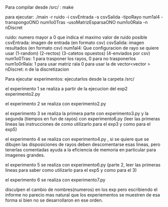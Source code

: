 Para compilar desde /src/   :
make

para ejecutar:
./main -r ruido -i csvEntrada -s csvSalida -tipoRayo num1al4 -transpongoONO num1o0Tras -usoMatrizEsparsaONO num1o0Rala -n nDiscret

ruido: numero mayor a 0 que indica el maximo valor de ruido posible
csvEntrada:  imagen de entrada (en formato csv)
csvSalida: imagen resultados (en formato csv)
num1al4: Que configuracion de rayo se quiere usar (1-random) (2-rectos) (3-catetos opuestos) (4-enviados por csv)
num1o0Tras: 1 para trasponer los rayos, 0 para no trasponerlos
num1o0rRala: 1 para usar matriz rala 0 para usar la de vector<vector<double> >
nDiscret: n de la discretizacion

Para ejecutar experimentos:
ejecutarlos desde la carpeta /src/

el experimento 1 se realiza a partir de la ejecucion del exp2 experimento2.py

el experimento 2 se realiza con experimento2.py

el experimento 3 se realiza la primera parte con experimento3.py y la segunda (tiempos en fun de rayos) con experimento6.py (leer las primeras lineas las instrucciones de como utilizarlo para el exp3 y como para el exp5)

el experimento 4 se realiza con experimento4.py , si se quiere que se dibujen las disposiciones de rayos deben descomentarse esas lineas, pero tenerlas comentadas ayuda a la eficiencia de memoria en particular para imagenes grandes.

el experimento 5 se realiza con experimento6.py (parte 2, leer las primeras lineas para saber como utilizarlo para el exp5 y como para el 3)

el experimento 6 se realiza con experimento7.py

disculpen el cambio de nombres(numeros) en los exp  pero escribiendo el informe no parecio mas natural que los experiementos se muestren de esa forma si bien no se desarrollaron en ese orden.
